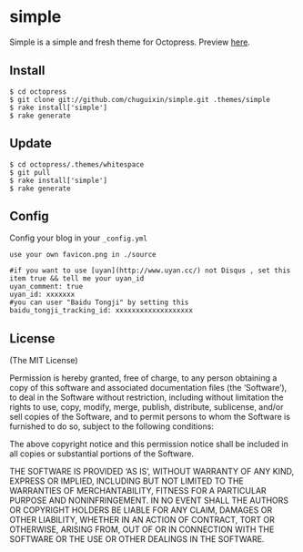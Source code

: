 simple
======

Simple is a simple and fresh theme for Octopress.
Preview [here](http://jser.it).

Install
-------
    $ cd octopress
    $ git clone git://github.com/chuguixin/simple.git .themes/simple
    $ rake install['simple']
    $ rake generate


Update
------
    $ cd octopress/.themes/whitespace
    $ git pull
    $ rake install['simple']
    $ rake generate


Config
------
Config your blog in your `_config.yml`
    
    use your own favicon.png in ./source

    #if you want to use [uyan](http://www.uyan.cc/) not Disqus , set this item true && tell me your uyan_id
    uyan_comment: true
    uyan_id: xxxxxxx
    #you can user "Baidu Tongji" by setting this 
    baidu_tongji_tracking_id: xxxxxxxxxxxxxxxxxxx



License
-------
(The MIT License)

Permission is hereby granted, free of charge, to any person obtaining a copy of this software and associated documentation files (the ‘Software’), to deal in the Software without restriction, including without limitation the rights to use, copy, modify, merge, publish, distribute, sublicense, and/or sell copies of the Software, and to permit persons to whom the Software is furnished to do so, subject to the following conditions:

The above copyright notice and this permission notice shall be included in all copies or substantial portions of the Software.

THE SOFTWARE IS PROVIDED ‘AS IS’, WITHOUT WARRANTY OF ANY KIND, EXPRESS OR IMPLIED, INCLUDING BUT NOT LIMITED TO THE WARRANTIES OF MERCHANTABILITY, FITNESS FOR A PARTICULAR PURPOSE AND NONINFRINGEMENT. IN NO EVENT SHALL THE AUTHORS OR COPYRIGHT HOLDERS BE LIABLE FOR ANY CLAIM, DAMAGES OR OTHER LIABILITY, WHETHER IN AN ACTION OF CONTRACT, TORT OR OTHERWISE, ARISING FROM, OUT OF OR IN CONNECTION WITH THE SOFTWARE OR THE USE OR OTHER DEALINGS IN THE SOFTWARE.


